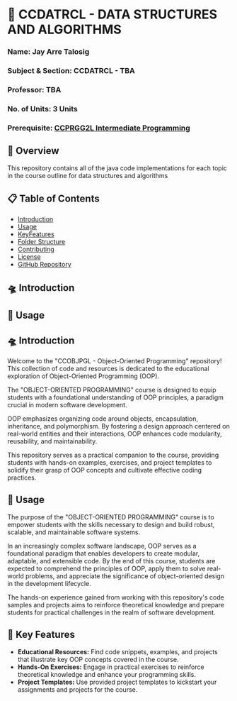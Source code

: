 # 💫 CCDATRCL - DATA STRUCTURES AND ALGORITHMS

### Name: Jay Arre Talosig  
### Subject & Section: CCDATRCL - TBA 
### Professor: TBA       
### No. of Units: 3 Units
### Prerequisite: [CCPRGG2L Intermediate Programming](https://github.com/flexycode/CCPRGG2L_INTERMEDIATE_PROGRAMMING)

## 🧠 Overview

This repository contains all of the java code implementations for each topic in the course outline for data structures and algorithms

## 📋 Table of Contents

- [Introduction](#introduction)
- [Usage](#usage)
- [KeyFeatures](#key-features) 
- [Folder Structure](#folder-structure)
- [Contributing](#contributing) 
- [License](#license)
- [GitHub Repository](#github-repository)

## 🛸 Introduction

## 👷 Usage

## 🛸 Introduction

Welcome to the "CCOBJPGL - Object-Oriented Programming" repository! This collection of code and resources is dedicated to the educational exploration of Object-Oriented Programming (OOP). 

The "OBJECT-ORIENTED PROGRAMMING" course is designed to equip students with a foundational understanding of OOP principles, a paradigm crucial in modern software development. 

OOP emphasizes organizing code around objects, encapsulation, inheritance, and polymorphism. By fostering a design approach centered on real-world entities and their interactions, OOP enhances code modularity, reusability, and maintainability. 

This repository serves as a practical companion to the course, providing students with hands-on examples, exercises, and project templates to solidify their grasp of OOP concepts and cultivate effective coding practices.

## 👷 Usage

The purpose of the "OBJECT-ORIENTED PROGRAMMING" course is to empower students with the skills necessary to design and build robust, scalable, and maintainable software systems. 

In an increasingly complex software landscape, OOP serves as a foundational paradigm that enables developers to create modular, adaptable, and extensible code. By the end of this course, students are expected to comprehend the principles of OOP, apply them to solve real-world problems, and appreciate the significance of object-oriented design in the development lifecycle. 

The hands-on experience gained from working with this repository's code samples and projects aims to reinforce theoretical knowledge and prepare students for practical challenges in the realm of software development.

## 🚀 Key Features

- **Educational Resources:** Find code snippets, examples, and projects that illustrate key OOP concepts covered in the course.
- **Hands-On Exercises:** Engage in practical exercises to reinforce theoretical knowledge and enhance your programming skills.
- **Project Templates:** Use provided project templates to kickstart your assignments and projects for the course.
